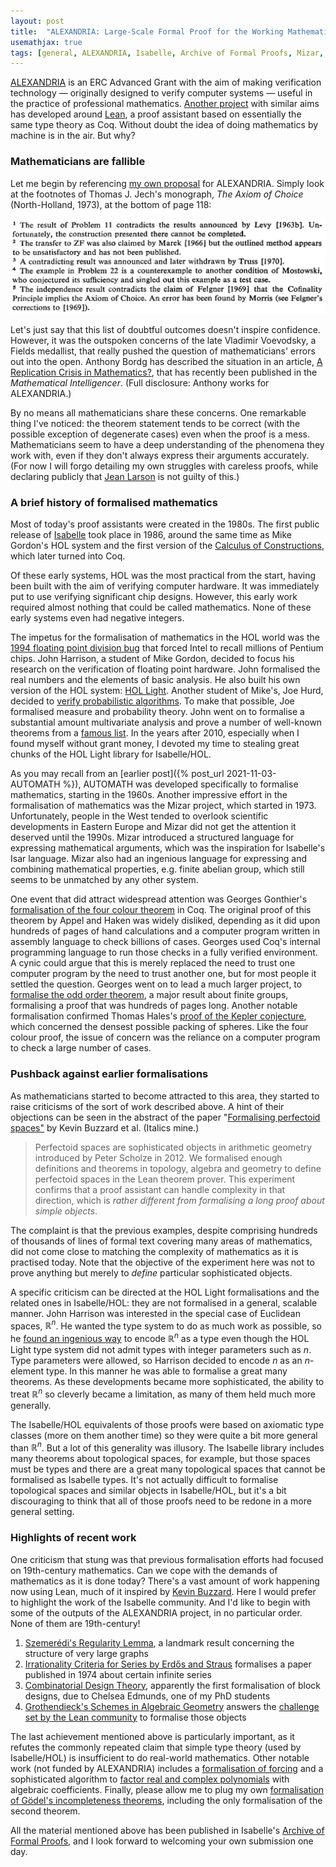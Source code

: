 ```yaml
---
layout: post
title:  "ALEXANDRIA: Large-Scale Formal Proof for the Working Mathematician"
usemathjax: true 
tags: [general, ALEXANDRIA, Isabelle, Archive of Formal Proofs, Mizar, HOL system]
---
```


[ALEXANDRIA](https://cordis.europa.eu/project/id/742178) is an ERC Advanced Grant with the aim of making verification technology — originally designed to verify computer systems — useful in the practice of professional mathematics.
[Another project](https://leanprover-community.github.io) with similar aims has developed around [Lean](https://leanprover.github.io), a proof assistant based on essentially the same type theory as Coq.
Without doubt the idea of doing mathematics by machine is in the air. But why?

### Mathematicians are fallible

Let me begin by referencing [my own proposal](https://www.cl.cam.ac.uk/~lp15/Grants/Alexandria/Part-B2.pdf) for ALEXANDRIA. Simply look at the footnotes of Thomas J. Jech's monograph, *The Axiom of Choice* (North-Holland, 1973), at the bottom of page 118:

![Footnotes from Jech](/images/Jech-118-footnotes.png)

Let's just say that this list of doubtful outcomes doesn't inspire confidence. However, it was the outspoken concerns of the late Vladimir Voevodsky, a Fields medallist, that really pushed the question of mathematicians' errors out into the open. Anthony Bordg has described the situation in an article,
 [A Replication Crisis in Mathematics?](https://doi.org/10.1007/s00283-020-10037-7), that has recently been published in the *Mathematical Intelligencer*. (Full disclosure: Anthony works for ALEXANDRIA.)
 
By no means all mathematicians share these concerns. One remarkable thing I've noticed: the theorem statement tends to be correct (with the possible exception of degenerate cases) even when the proof is a mess.
Mathematicians seem to have a deep understanding of the phenomena they work with, even if they don't always express their arguments accurately. 
(For now I will forgo detailing my own struggles with careless proofs, while declaring publicly that [Jean Larson](https://people.clas.ufl.edu/jal/) is not guilty of this.)
 
### A brief history of formalised mathematics

Most of today's proof assistants were created in the 1980s. The first public release of [Isabelle](https://rdcu.be/cJtFU) took place in 1986, around the same time as Mike Gordon's HOL system and the first version of the [Calculus of Constructions](https://doi.org/10.1016%2F0890-5401%2888%2990005-3), which later turned into Coq.

Of these early systems, HOL was the most practical from the start, having been built with the aim of verifying computer hardware. It was immediately put to use verifying significant chip designs. However, this early work required almost nothing that could be called mathematics. None of these early systems even had negative integers.

The impetus for the formalisation of mathematics in the HOL world was the [1994 floating point division bug](https://en.wikipedia.org/wiki/Pentium_FDIV_bug) that forced Intel to recall millions of Pentium chips. John Harrison, a student of Mike Gordon, decided to focus his research on the verification of floating point hardware. John formalised the real numbers and the elements of basic analysis. He also built his own version of the HOL system: [HOL Light](https://www.cl.cam.ac.uk/~jrh13/hol-light/). Another student of Mike's, Joe Hurd, decided to [verify probabilistic algorithms](https://doi.org/10.1016/S1567-8326(02)00065-6). To make that possible, Joe formalised measure and probability theory. John went on to formalise a substantial amount multivariate analysis and prove a number of well-known theorems from a [famous list](https://www.cs.ru.nl/~freek/100/). In the years after 2010, especially when I found myself without grant money, I devoted my time to stealing great chunks of the HOL Light library for Isabelle/HOL.

As you may recall from an [earlier post]({% post_url 2021-11-03-AUTOMATH %}), AUTOMATH was developed specifically to formalise mathematics, starting in the 1960s. Another impressive effort in the formalisation of mathematics was the Mizar project, which started in 1973. Unfortunately, people in the West tended to overlook scientific developments in Eastern Europe and Mizar did not get the attention it deserved until the 1990s. Mizar introduced a structured language for expressing mathematical arguments, which was the inspiration for Isabelle's Isar language. Mizar also had an ingenious language for expressing and combining mathematical properties, e.g. finite abelian group, which still seems to be unmatched by any other system.

One event that did attract widespread attention was Georges Gonthier's [formalisation of the four colour theorem](https://www.ams.org/notices/200811/tx081101382p.pdf) in Coq. The original proof of this theorem by Appel and Haken was widely disliked, depending as it did upon hundreds of pages of hand calculations and a computer program written in assembly language to check billions of cases. Georges used Coq's internal programming language to run those checks in a fully verified environment. A cynic could argue that this is merely replaced the need to trust one computer program by the need to trust another one, but for most people it settled the question. Georges went on to lead a much larger project, to [formalise the odd order theorem](https://hal.inria.fr/hal-00816699/document), a major result about finite groups, formalising a proof that was hundreds of pages long. Another notable formalisation confirmed Thomas Hales's [proof of the Kepler conjecture](https://doi.org/10.1017/fmp.2017.1), which concerned the densest possible packing of spheres. Like the four colour proof, the issue of concern was the reliance on a computer program to check a large number of cases.

### Pushback against earlier formalisations

As mathematicians started to become attracted to this area, they started to raise criticisms of the sort of work described above. A hint of their objections can be seen in the abstract of the paper "[Formalising perfectoid spaces"](https://arxiv.org/abs/1910.12320) by Kevin Buzzard et al. (Italics mine.)

> Perfectoid spaces are sophisticated objects in arithmetic geometry introduced by Peter Scholze in 2012. We formalised enough definitions and theorems in topology, algebra and geometry to define perfectoid spaces in the Lean theorem prover. This experiment confirms that a proof assistant can handle complexity in that direction, which is *rather different from formalising a long proof about simple objects*. 

The complaint is that the previous examples, despite comprising hundreds of thousands of lines of formal text covering many areas of mathematics, did not come close to matching the complexity of mathematics as it is practised today. Note that the objective of the experiment here was not to prove anything but merely to *define* particular sophisticated objects.

A specific criticism can be directed at the HOL Light formalisations and the related ones in Isabelle/HOL: they are not formalised in a general, scalable manner. John Harrison was interested in the special case of Euclidean spaces, $\mathbb{R}^n$. He wanted the type system to do as much work as possible, so he [found an ingenious way](https://link.springer.com/article/10.1007/s10817-012-9250-9) to encode $\mathbb{R}^n$ as a type even though the HOL Light type system did not admit types with integer parameters such as $n$. Type parameters were allowed, so Harrison decided to encode $n$ as an $n$-element type. In this manner he was able to formalise a great many theorems. As these developments became more sophisticated, the ability to treat $\mathbb{R}^n$ so cleverly became a limitation, as many of them held much more generally.

The Isabelle/HOL equivalents of those proofs were based on axiomatic type classes (more on them another time) so they were quite a bit more general than $\mathbb{R}^n$. But a lot of this generality was illusory. The Isabelle library includes many theorems about topological spaces, for example, but those spaces must be types and there are a great many topological spaces that cannot be formalised as Isabelle types. It's not actually difficult to formalise topological spaces and similar objects in Isabelle/HOL, but it's a bit discouraging to think that all of those proofs need to be redone in a more general setting.

### Highlights of recent work

One criticism that stung was that previous formalisation efforts had focused on 19th-century mathematics. Can we cope with the demands of mathematics as it is done today? There's a vast amount of work happening now using Lean, much of it inspired by [Kevin Buzzard](https://xenaproject.wordpress.com).
Here I would prefer to highlight the work of the Isabelle community. And I'd like to begin with some of the outputs of the ALEXANDRIA project, in no particular order. None of them are 19th-century!

1. [Szemerédi's Regularity Lemma](https://www.isa-afp.org/entries/Szemeredi_Regularity.html), a landmark result concerning the structure of very large graphs
2. [Irrationality Criteria for Series by Erdős and Straus](https://www.isa-afp.org/entries/Irrational_Series_Erdos_Straus.html) formalises a paper published in 1974 about certain infinite series
2. [Combinatorial Design Theory](https://www.isa-afp.org/entries/Design_Theory.html), apparently the first formalisation of block designs, due to Chelsea Edmunds, one of my PhD students
3. [Grothendieck's Schemes in Algebraic Geometry](https://www.isa-afp.org/entries/Grothendieck_Schemes.html) answers the [challenge set by the Lean community]() to formalise those objects

The last achievement mentioned above is particularly important, as it refutes the commonly repeated claim that simple type theory (used by Isabelle/HOL) is insufficient to do real-world mathematics. Other notable work (not funded by ALEXANDRIA) includes a [formalisation of forcing](https://www.isa-afp.org/entries/Forcing.html) and a sophisticated algorithm to [factor real and complex polynomials](https://www.isa-afp.org/entries/Factor_Algebraic_Polynomial.html) with algebraic coefficients. Finally, please allow me to plug my own [formalisation of Gödel's incompleteness theorems](https://www.isa-afp.org/entries/Incompleteness.html), including the only formalisation of the second theorem.

All the material mentioned above has been published in Isabelle's [Archive of Formal Proofs](https://www.isa-afp.org), and I look forward to welcoming your own submission one day.


